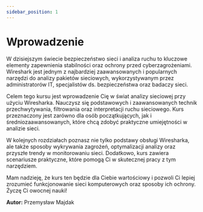 ```yaml
---
sidebar_position: 1
---
```


# Wprowadzenie

W dzisiejszym świecie bezpieczeństwo sieci i analiza ruchu to kluczowe elementy zapewnienia stabilności oraz ochrony przed cyberzagrożeniami. Wireshark jest jednym z najbardziej zaawansowanych i popularnych narzędzi do analizy pakietów sieciowych, wykorzystywanym przez administratorów IT, specjalistów ds. bezpieczeństwa oraz badaczy sieci.

Celem tego kursu jest wprowadzenie Cię w świat analizy sieciowej przy użyciu Wiresharka. Nauczysz się podstawowych i zaawansowanych technik przechwytywania, filtrowania oraz interpretacji ruchu sieciowego. Kurs przeznaczony jest zarówno dla osób początkujących, jak i średniozaawansowanych, które chcą zdobyć praktyczne umiejętności w analizie sieci.

W kolejnych rozdziałach poznasz nie tylko podstawy obsługi Wiresharka, ale także sposoby wykrywania zagrożeń, optymalizacji analizy oraz przyszłe trendy w monitorowaniu sieci. Dodatkowo, kurs zawiera scenariusze praktyczne, które pomogą Ci w skutecznej pracy z tym narzędziem.

Mam nadzieję, że kurs ten będzie dla Ciebie wartościowy i pozwoli Ci lepiej zrozumieć funkcjonowanie sieci komputerowych oraz sposoby ich ochrony. Życzę Ci owocnej nauki\!

**Autor:** Przemysław Majdak
